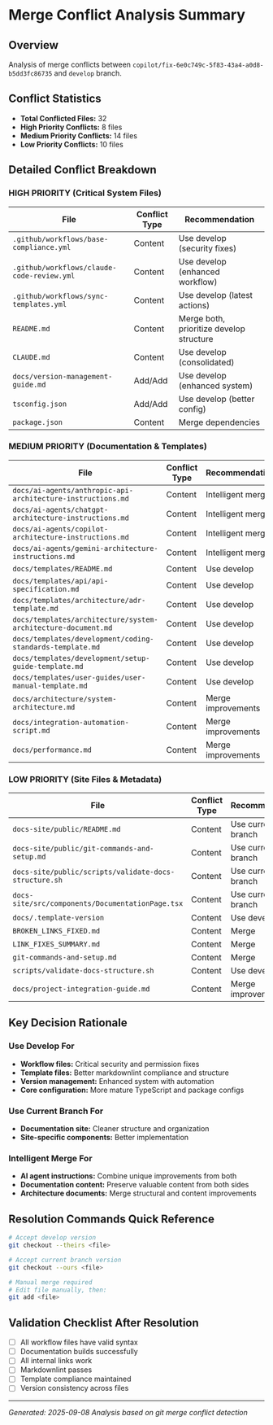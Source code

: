 # Merge Conflict Analysis Summary

## Overview

Analysis of merge conflicts between `copilot/fix-6e0c749c-5f83-43a4-a0d8-b5dd3fc86735`
and `develop` branch.

## Conflict Statistics

- **Total Conflicted Files:** 32
- **High Priority Conflicts:** 8 files
- **Medium Priority Conflicts:** 14 files
- **Low Priority Conflicts:** 10 files

## Detailed Conflict Breakdown

### HIGH PRIORITY (Critical System Files)

| File | Conflict Type | Recommendation |
|------|---------------|----------------|
| `.github/workflows/base-compliance.yml` | Content | Use develop (security fixes) |
| `.github/workflows/claude-code-review.yml` | Content | Use develop (enhanced workflow) |
| `.github/workflows/sync-templates.yml` | Content | Use develop (latest actions) |
| `README.md` | Content | Merge both, prioritize develop structure |
| `CLAUDE.md` | Content | Use develop (consolidated) |
| `docs/version-management-guide.md` | Add/Add | Use develop (enhanced system) |
| `tsconfig.json` | Add/Add | Use develop (better config) |
| `package.json` | Content | Merge dependencies |

### MEDIUM PRIORITY (Documentation & Templates)

| File | Conflict Type | Recommendation |
|------|---------------|----------------|
| `docs/ai-agents/anthropic-api-architecture-instructions.md` | Content | Intelligent merge |
| `docs/ai-agents/chatgpt-architecture-instructions.md` | Content | Intelligent merge |
| `docs/ai-agents/copilot-architecture-instructions.md` | Content | Intelligent merge |
| `docs/ai-agents/gemini-architecture-instructions.md` | Content | Intelligent merge |
| `docs/templates/README.md` | Content | Use develop |
| `docs/templates/api/api-specification.md` | Content | Use develop |
| `docs/templates/architecture/adr-template.md` | Content | Use develop |
| `docs/templates/architecture/system-architecture-document.md` | Content | Use develop |
| `docs/templates/development/coding-standards-template.md` | Content | Use develop |
| `docs/templates/development/setup-guide-template.md` | Content | Use develop |
| `docs/templates/user-guides/user-manual-template.md` | Content | Use develop |
| `docs/architecture/system-architecture.md` | Content | Merge improvements |
| `docs/integration-automation-script.md` | Content | Merge improvements |
| `docs/performance.md` | Content | Merge improvements |

### LOW PRIORITY (Site Files & Metadata)

| File | Conflict Type | Recommendation |
|------|---------------|----------------|
| `docs-site/public/README.md` | Content | Use current branch |
| `docs-site/public/git-commands-and-setup.md` | Content | Use current branch |
| `docs-site/public/scripts/validate-docs-structure.sh` | Content | Use current branch |
| `docs-site/src/components/DocumentationPage.tsx` | Content | Use current branch |
| `docs/.template-version` | Content | Use develop |
| `BROKEN_LINKS_FIXED.md` | Content | Merge |
| `LINK_FIXES_SUMMARY.md` | Content | Merge |
| `git-commands-and-setup.md` | Content | Merge |
| `scripts/validate-docs-structure.sh` | Content | Use develop |
| `docs/project-integration-guide.md` | Content | Merge improvements |

## Key Decision Rationale

### Use Develop For

- **Workflow files:** Critical security and permission fixes
- **Template files:** Better markdownlint compliance and structure
- **Version management:** Enhanced system with automation
- **Core configuration:** More mature TypeScript and package configs

### Use Current Branch For

- **Documentation site:** Cleaner structure and organization
- **Site-specific components:** Better implementation

### Intelligent Merge For

- **AI agent instructions:** Combine unique improvements from both
- **Documentation content:** Preserve valuable content from both sides
- **Architecture documents:** Merge structural and content improvements

## Resolution Commands Quick Reference

```bash
# Accept develop version
git checkout --theirs <file>

# Accept current branch version
git checkout --ours <file>

# Manual merge required
# Edit file manually, then:
git add <file>
```

## Validation Checklist After Resolution

- [ ] All workflow files have valid syntax
- [ ] Documentation builds successfully
- [ ] All internal links work
- [ ] Markdownlint passes
- [ ] Template compliance maintained
- [ ] Version consistency across files

---

*Generated: 2025-09-08*
*Analysis based on git merge conflict detection*
